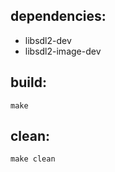 ## dependencies:

- libsdl2-dev
- libsdl2-image-dev

## build:

    make

## clean:

    make clean
